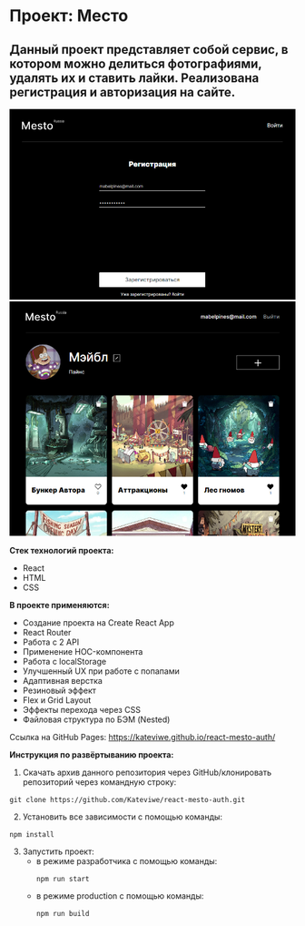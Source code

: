 # __Проект: Место__

## Данный проект представляет собой сервис, в котором можно делиться фотографиями, удалять их и ставить лайки. Реализована регистрация и авторизация на сайте.

<img width=650px src=./react-mesto-auth-registration_readme-file.png/>
<img width= 650px src=./react-mesto-auth_readme-file.png/>

__Стек технологий проекта:__
* React
* HTML
* CSS

__В проекте применяются:__
* Создание проекта на Create React App
* React Router
* Работа с 2 API
* Применение HOC-компонента
* Работа с localStorage
* Улучшенный UX при работе с попапами
* Адаптивная верстка
* Резиновый эффект
* Flex и Grid Layout
* Эффекты перехода через CSS
* Файловая структура по БЭМ (Nested)

Ссылка на GitHub Pages:
<a target="_blank" href="https://kateviwe.github.io/react-mesto-auth/">https://kateviwe.github.io/react-mesto-auth/</a>

__Инструкция по развёртыванию проекта:__

1. Скачать архив данного репозитория через GitHub/клонировать репозиторий через командную строку:
```
git clone https://github.com/Kateviwe/react-mesto-auth.git
```
2. Установить все зависимости с помощью команды:
```
npm install
```
3. Запустить проект:
    * в режиме разработчика с помощью команды:
        ```
        npm run start
        ```
    * в режиме production с помощью команды:
        ```
        npm run build
        ```